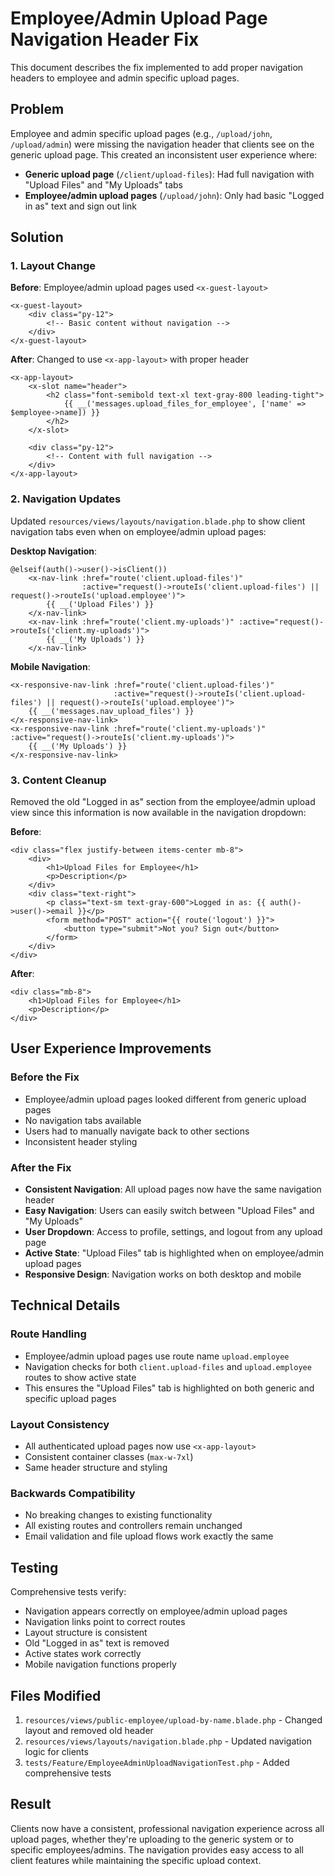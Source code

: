 # Employee/Admin Upload Page Navigation Header Fix

This document describes the fix implemented to add proper navigation headers to employee and admin specific upload pages.

## Problem

Employee and admin specific upload pages (e.g., `/upload/john`, `/upload/admin`) were missing the navigation header that clients see on the generic upload page. This created an inconsistent user experience where:

- **Generic upload page** (`/client/upload-files`): Had full navigation with "Upload Files" and "My Uploads" tabs
- **Employee/admin upload pages** (`/upload/john`): Only had basic "Logged in as" text and sign out link

## Solution

### 1. Layout Change

**Before**: Employee/admin upload pages used `<x-guest-layout>`
```blade
<x-guest-layout>
    <div class="py-12">
        <!-- Basic content without navigation -->
    </div>
</x-guest-layout>
```

**After**: Changed to use `<x-app-layout>` with proper header
```blade
<x-app-layout>
    <x-slot name="header">
        <h2 class="font-semibold text-xl text-gray-800 leading-tight">
            {{ __('messages.upload_files_for_employee', ['name' => $employee->name]) }}
        </h2>
    </x-slot>
    
    <div class="py-12">
        <!-- Content with full navigation -->
    </div>
</x-app-layout>
```

### 2. Navigation Updates

Updated `resources/views/layouts/navigation.blade.php` to show client navigation tabs even when on employee/admin upload pages:

**Desktop Navigation**:
```blade
@elseif(auth()->user()->isClient())
    <x-nav-link :href="route('client.upload-files')" 
                :active="request()->routeIs('client.upload-files') || request()->routeIs('upload.employee')">
        {{ __('Upload Files') }}
    </x-nav-link>
    <x-nav-link :href="route('client.my-uploads')" :active="request()->routeIs('client.my-uploads')">
        {{ __('My Uploads') }}
    </x-nav-link>
```

**Mobile Navigation**:
```blade
<x-responsive-nav-link :href="route('client.upload-files')" 
                       :active="request()->routeIs('client.upload-files') || request()->routeIs('upload.employee')">
    {{ __('messages.nav_upload_files') }}
</x-responsive-nav-link>
<x-responsive-nav-link :href="route('client.my-uploads')" :active="request()->routeIs('client.my-uploads')">
    {{ __('My Uploads') }}
</x-responsive-nav-link>
```

### 3. Content Cleanup

Removed the old "Logged in as" section from the employee/admin upload view since this information is now available in the navigation dropdown:

**Before**:
```blade
<div class="flex justify-between items-center mb-8">
    <div>
        <h1>Upload Files for Employee</h1>
        <p>Description</p>
    </div>
    <div class="text-right">
        <p class="text-sm text-gray-600">Logged in as: {{ auth()->user()->email }}</p>
        <form method="POST" action="{{ route('logout') }}">
            <button type="submit">Not you? Sign out</button>
        </form>
    </div>
</div>
```

**After**:
```blade
<div class="mb-8">
    <h1>Upload Files for Employee</h1>
    <p>Description</p>
</div>
```

## User Experience Improvements

### Before the Fix
- Employee/admin upload pages looked different from generic upload pages
- No navigation tabs available
- Users had to manually navigate back to other sections
- Inconsistent header styling

### After the Fix
- **Consistent Navigation**: All upload pages now have the same navigation header
- **Easy Navigation**: Users can easily switch between "Upload Files" and "My Uploads"
- **User Dropdown**: Access to profile, settings, and logout from any upload page
- **Active State**: "Upload Files" tab is highlighted when on employee/admin upload pages
- **Responsive Design**: Navigation works on both desktop and mobile

## Technical Details

### Route Handling
- Employee/admin upload pages use route name `upload.employee`
- Navigation checks for both `client.upload-files` and `upload.employee` routes to show active state
- This ensures the "Upload Files" tab is highlighted on both generic and specific upload pages

### Layout Consistency
- All authenticated upload pages now use `<x-app-layout>`
- Consistent container classes (`max-w-7xl`)
- Same header structure and styling

### Backwards Compatibility
- No breaking changes to existing functionality
- All existing routes and controllers remain unchanged
- Email validation and file upload flows work exactly the same

## Testing

Comprehensive tests verify:
- Navigation appears correctly on employee/admin upload pages
- Navigation links point to correct routes
- Layout structure is consistent
- Old "Logged in as" text is removed
- Active states work correctly
- Mobile navigation functions properly

## Files Modified

1. `resources/views/public-employee/upload-by-name.blade.php` - Changed layout and removed old header
2. `resources/views/layouts/navigation.blade.php` - Updated navigation logic for clients
3. `tests/Feature/EmployeeAdminUploadNavigationTest.php` - Added comprehensive tests

## Result

Clients now have a consistent, professional navigation experience across all upload pages, whether they're uploading to the generic system or to specific employees/admins. The navigation provides easy access to all client features while maintaining the specific upload context.